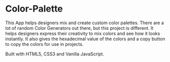 # Color-Palette
This App helps designers mix and create custom color palettes.
There are a lot of random Color Generators out there, but this project is different.
It helps designers express their creativity to mix colors and see how it looks instantly.
It also gives the hexadecimal value of the colors and a copy button to copy the colors for use in projects.

Built with HTML5, CSS3 and Vanilla JavaScript.
